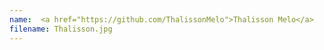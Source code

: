 ```yaml
---
name:  <a href="https://github.com/ThalissonMelo">Thalisson Melo</a>
filename: Thalisson.jpg
---
```

